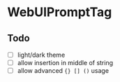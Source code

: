 # WebUIPromptTag

## Todo
 * [ ] light/dark theme
 * [ ] allow insertion in middle of string
 * [ ] allow advanced `{} [] ()`  usage
